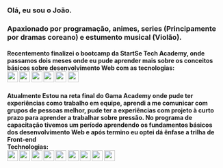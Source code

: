### Olá, eu sou o João.
<h3> Apaxionado por programação, animes, series (Principamente por dramas coreano) e estumento musical (Violão).  
</h3>

<h4>Recentemento finalizei o bootcamp da StartSe Tech Academy, onde passamos dois meses onde eu pude aprender mais sobre os conceitos básicos
    sobre desenvolvimento Web com as tecnologias: <br>
  <img src="https://img.icons8.com/color/344/html-5--v1.png" width='25' heidth='25'/>
  <img src="https://img.icons8.com/color/344/css3.png" width='25' heidth='25'/>
  <img src="https://img.icons8.com/color/344/javascript--v1.png" width='25' heidth='25'/>
  <img src="https://img.icons8.com/color/72/nodejs.png" width='25' heidth='25'/>
  <img src="https://img.icons8.com/external-soft-fill-juicy-fish/2x/external-sql-coding-and-development-soft-fill-soft-fill-juicy-fish.png" width='25'      heidth='25'/>
  <img src="https://img.icons8.com/ios-glyphs/344/github.png" width='25' heidth='25'/>
</h4>

<h4>Atualmente Estou na reta final do Gama Academy onde pude ter experiências como trabalho em equipe, aprendi a me comunicar com grupos de pessoas melhor, pude ter a experiências com projeto à curto prazo para aprender a trabalhar sobre pressão. No programa de capacitação tivemos um período aprendendo os fundamentos básicos dos desenvolvimento Web e após termino eu optei dá ênfase a trilha de Front-end<br>
Technologias:<br>
  <img src="https://img.icons8.com/color/344/html-5--v1.png" width='25' heidth='25'/>
  <img src="https://img.icons8.com/color/344/css3.png" width='25' heidth='25'/>
  <img src="https://img.icons8.com/color/344/javascript--v1.png" width='25' heidth='25'/>
  <img src="https://img.icons8.com/color/72/nodejs.png" width='25' heidth='25'/>
  <img src="https://img.icons8.com/external-soft-fill-juicy-fish/2x/external-sql-coding-and-development-soft-fill-soft-fill-juicy-fish.png" width='25'      heidth='25'/>
 <img src="https://img.icons8.com/color/344/react-native.png" width='25' heidth='25'/> 
 <img src="https://img.icons8.com/color/344/sass-avatar.png" width='25' heidth='25'/> 
 <img src="https://img.icons8.com/color/2x/bootstrap.png" width='25' heidth='25'/>
  <img src="https://img.icons8.com/ios-glyphs/344/github.png" width='25' heidth='25'/> 
 </h4>
